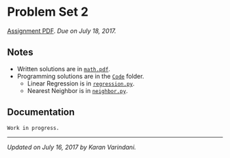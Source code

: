 # Problem Set 2
[Assignment PDF](./ps2.pdf). _Due on July 18, 2017._

## Notes
* Written solutions are in [`math.pdf`](./math.pdf).
* Programming solutions are in the [`Code`](./Code/) folder.
	* Linear Regression is in [`regression.py`](./Code/regression.py).
	* Nearest Neighbor is in [`neighbor.py`](./Code/neighbor.py).

## Documentation
`Work in progress.`

----
_Updated on July 16, 2017 by Karan Varindani._